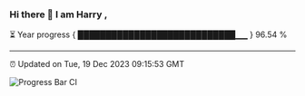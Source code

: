 ### Hi there 👋 I am Harry , 

⏳ Year progress { ████████████████████████████▁▁ } 96.54 %

---

⏰ Updated on Tue, 19 Dec 2023 09:15:53 GMT

![Progress Bar CI](https://github.com/duykhang68/duykhang68/workflows/Progress%20Bar%20CI/badge.svg)
